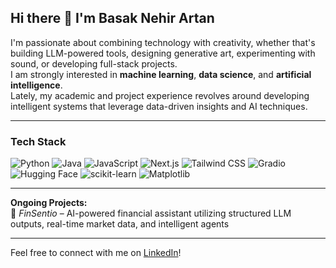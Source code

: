 ## Hi there 👋 I'm Basak Nehir Artan

I'm passionate about combining technology with creativity, whether that's building LLM-powered tools, designing generative art, experimenting with sound, or developing full-stack projects.  
I am strongly interested in **machine learning**, **data science**, and **artificial intelligence**.  
Lately, my academic and project experience revolves around developing intelligent systems that leverage data-driven insights and AI techniques.  

---

### Tech Stack

![Python](https://img.shields.io/badge/-Python-3572A5?style=flat&logo=python)
![Java](https://img.shields.io/badge/-Java-007396?style=flat&logo=java)
![JavaScript](https://img.shields.io/badge/-JavaScript-F7DF1E?style=flat&logo=javascript)
![Next.js](https://img.shields.io/badge/-Next.js-000000?style=flat&logo=nextdotjs)
![Tailwind CSS](https://img.shields.io/badge/-Tailwind%20CSS-06B6D4?style=flat&logo=tailwindcss)
![Gradio](https://img.shields.io/badge/-Gradio-2563EB?style=flat&logo=gradio)
![Hugging Face](https://img.shields.io/badge/-Hugging%20Face-6A4CFF?style=flat&logo=huggingface)
![scikit-learn](https://img.shields.io/badge/-scikit--learn-F7931E?style=flat&logo=scikit-learn)
![Matplotlib](https://img.shields.io/badge/-Matplotlib-11557C?style=flat&logo=matplotlib)


---

**Ongoing Projects:**  
🔹 *FinSentio* – AI-powered financial assistant utilizing structured LLM outputs, real-time market data, and intelligent agents  

---

Feel free to connect with me on [LinkedIn](https://www.linkedin.com/in/basaknehirartan/)!



